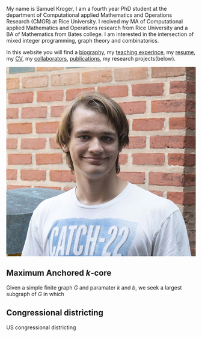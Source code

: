 
My name is Samuel Kroger, I am a fourth year PhD student at the department of Computational applied Mathematics and Operations Research (CMOR) at Rice University.
I recived my MA of Computational applied Mathematics and Operations research from Rice University and a BA of Mathematics from Bates college.
I am interested in the intersection of mixed integer programming, graph theory and combinatorics.

In this website you will find a [biography](pages/bio.md), my [teaching experince](pages/teaching.md), my [resume](pdfs/Samuel_Kroger_Resume.pdf), my [CV](pdfs/Samuel_Kroger_cv.pdf), my [collaborators](collaborators.md), [publications](pages/publications), my research projects(below).

![An image of me, Samuel Kroger](images/samuel_kroger.jpg)

## Maximum Anchored $k$-core

Given a simple finite graph $G$ and paramater $k$ and $b$, we seek a largest subgraph of $G$ in which

## Congressional districting

US congressional districting